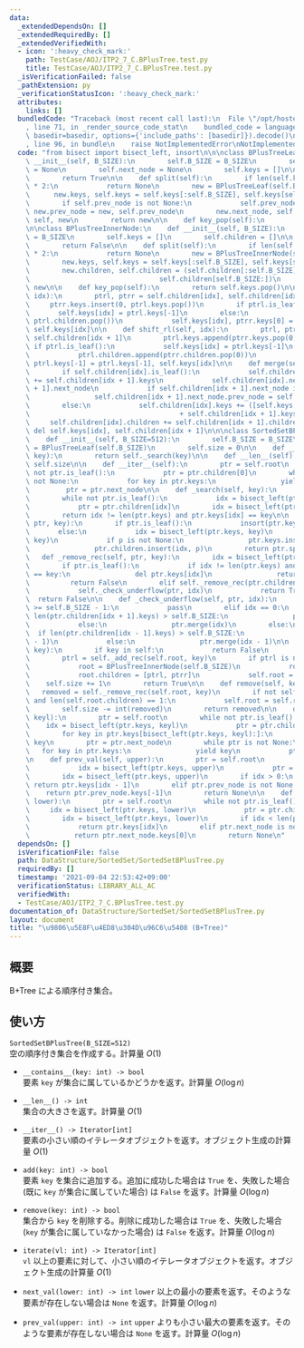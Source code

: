 ```yaml
---
data:
  _extendedDependsOn: []
  _extendedRequiredBy: []
  _extendedVerifiedWith:
  - icon: ':heavy_check_mark:'
    path: TestCase/AOJ/ITP2_7_C.BPlusTree.test.py
    title: TestCase/AOJ/ITP2_7_C.BPlusTree.test.py
  _isVerificationFailed: false
  _pathExtension: py
  _verificationStatusIcon: ':heavy_check_mark:'
  attributes:
    links: []
  bundledCode: "Traceback (most recent call last):\n  File \"/opt/hostedtoolcache/Python/3.9.6/x64/lib/python3.9/site-packages/onlinejudge_verify/documentation/build.py\"\
    , line 71, in _render_source_code_stat\n    bundled_code = language.bundle(stat.path,\
    \ basedir=basedir, options={'include_paths': [basedir]}).decode()\n  File \"/opt/hostedtoolcache/Python/3.9.6/x64/lib/python3.9/site-packages/onlinejudge_verify/languages/python.py\"\
    , line 96, in bundle\n    raise NotImplementedError\nNotImplementedError\n"
  code: "from bisect import bisect_left, insort\n\n\nclass BPlusTreeLeaf:\n    def\
    \ __init__(self, B_SIZE):\n        self.B_SIZE = B_SIZE\n        self.prev_node\
    \ = None\n        self.next_node = None\n        self.keys = []\n\n    def is_leaf(self):\n\
    \        return True\n\n    def split(self):\n        if len(self.keys) != self.B_SIZE\
    \ * 2:\n            return None\n        new = BPlusTreeLeaf(self.B_SIZE)\n  \
    \      new.keys, self.keys = self.keys[:self.B_SIZE], self.keys[self.B_SIZE:]\n\
    \        if self.prev_node is not None:\n            self.prev_node.next_node,\
    \ new.prev_node = new, self.prev_node\n        new.next_node, self.prev_node =\
    \ self, new\n        return new\n\n    def key_pop(self):\n        return self.keys[-1]\n\
    \n\nclass BPlusTreeInnerNode:\n    def __init__(self, B_SIZE):\n        self.B_SIZE\
    \ = B_SIZE\n        self.keys = []\n        self.children = []\n\n    def is_leaf(self):\n\
    \        return False\n\n    def split(self):\n        if len(self.keys) != self.B_SIZE\
    \ * 2:\n            return None\n        new = BPlusTreeInnerNode(self.B_SIZE)\n\
    \        new.keys, self.keys = self.keys[:self.B_SIZE], self.keys[self.B_SIZE:]\n\
    \        new.children, self.children = (self.children[:self.B_SIZE],\n       \
    \                                self.children[self.B_SIZE:])\n        return\
    \ new\n\n    def key_pop(self):\n        return self.keys.pop()\n\n    def shift_lr(self,\
    \ idx):\n        ptrl, ptrr = self.children[idx], self.children[idx + 1]\n   \
    \     ptrr.keys.insert(0, ptrl.keys.pop())\n        if ptrl.is_leaf():\n     \
    \       self.keys[idx] = ptrl.keys[-1]\n        else:\n            ptrr.children.insert(0,\
    \ ptrl.children.pop())\n            self.keys[idx], ptrr.keys[0] = ptrr.keys[0],\
    \ self.keys[idx]\n\n    def shift_rl(self, idx):\n        ptrl, ptrr = self.children[idx],\
    \ self.children[idx + 1]\n        ptrl.keys.append(ptrr.keys.pop(0))\n       \
    \ if ptrl.is_leaf():\n            self.keys[idx] = ptrl.keys[-1]\n        else:\n\
    \            ptrl.children.append(ptrr.children.pop(0))\n            self.keys[idx],\
    \ ptrl.keys[-1] = ptrl.keys[-1], self.keys[idx]\n\n    def merge(self, idx):\n\
    \        if self.children[idx].is_leaf():\n            self.children[idx].keys\
    \ += self.children[idx + 1].keys\n            self.children[idx].next_node = self.children[idx\
    \ + 1].next_node\n            if self.children[idx + 1].next_node is not None:\n\
    \                self.children[idx + 1].next_node.prev_node = self.children[idx]\n\
    \        else:\n            self.children[idx].keys += ([self.keys[idx]]\n   \
    \                                     + self.children[idx + 1].keys)\n       \
    \     self.children[idx].children += self.children[idx + 1].children\n       \
    \ del self.keys[idx], self.children[idx + 1]\n\n\nclass SortedSetBPlusTree:\n\
    \    def __init__(self, B_SIZE=512):\n        self.B_SIZE = B_SIZE\n        self.root\
    \ = BPlusTreeLeaf(self.B_SIZE)\n        self.size = 0\n\n    def __contains__(self,\
    \ key):\n        return self._search(key)\n\n    def __len__(self):\n        return\
    \ self.size\n\n    def __iter__(self):\n        ptr = self.root\n        while\
    \ not ptr.is_leaf():\n            ptr = ptr.children[0]\n        while ptr is\
    \ not None:\n            for key in ptr.keys:\n                yield key\n   \
    \         ptr = ptr.next_node\n\n    def _search(self, key):\n        ptr = self.root\n\
    \        while not ptr.is_leaf():\n            idx = bisect_left(ptr.keys, key)\n\
    \            ptr = ptr.children[idx]\n        idx = bisect_left(ptr.keys, key)\n\
    \        return idx != len(ptr.keys) and ptr.keys[idx] == key\n\n    def _add_rec(self,\
    \ ptr, key):\n        if ptr.is_leaf():\n            insort(ptr.keys, key)\n \
    \       else:\n            idx = bisect_left(ptr.keys, key)\n            p = self._add_rec(ptr.children[idx],\
    \ key)\n            if p is not None:\n                ptr.keys.insert(idx, p.key_pop())\n\
    \                ptr.children.insert(idx, p)\n        return ptr.split()\n\n \
    \   def _remove_rec(self, ptr, key):\n        idx = bisect_left(ptr.keys, key)\n\
    \        if ptr.is_leaf():\n            if idx != len(ptr.keys) and ptr.keys[idx]\
    \ == key:\n                del ptr.keys[idx]\n                return True\n  \
    \          return False\n        elif self._remove_rec(ptr.children[idx], key):\n\
    \            self._check_underflow(ptr, idx)\n            return True\n      \
    \  return False\n\n    def _check_underflow(self, ptr, idx):\n        if len(ptr.children[idx].keys)\
    \ >= self.B_SIZE - 1:\n            pass\n        elif idx == 0:\n            if\
    \ len(ptr.children[idx + 1].keys) > self.B_SIZE:\n                ptr.shift_rl(idx)\n\
    \            else:\n                ptr.merge(idx)\n        else:\n          \
    \  if len(ptr.children[idx - 1].keys) > self.B_SIZE:\n                ptr.shift_lr(idx\
    \ - 1)\n            else:\n                ptr.merge(idx - 1)\n\n    def add(self,\
    \ key):\n        if key in self:\n            return False\n        ptrr = self.root\n\
    \        ptrl = self._add_rec(self.root, key)\n        if ptrl is not None:\n\
    \            root = BPlusTreeInnerNode(self.B_SIZE)\n            root.keys = [ptrl.key_pop()]\n\
    \            root.children = [ptrl, ptrr]\n            self.root = root\n    \
    \    self.size += 1\n        return True\n\n    def remove(self, key):\n     \
    \   removed = self._remove_rec(self.root, key)\n        if not self.root.is_leaf()\
    \ and len(self.root.children) == 1:\n            self.root = self.root.children[0]\n\
    \        self.size -= int(removed)\n        return removed\n\n    def iterate(self,\
    \ keyl):\n        ptr = self.root\n        while not ptr.is_leaf():\n        \
    \    idx = bisect_left(ptr.keys, keyl)\n            ptr = ptr.children[idx]\n\
    \        for key in ptr.keys[bisect_left(ptr.keys, keyl):]:\n            yield\
    \ key\n        ptr = ptr.next_node\n        while ptr is not None:\n         \
    \   for key in ptr.keys:\n                yield key\n            ptr = ptr.next_node\n\
    \n    def prev_val(self, upper):\n        ptr = self.root\n        while not ptr.is_leaf():\n\
    \            idx = bisect_left(ptr.keys, upper)\n            ptr = ptr.children[idx]\n\
    \        idx = bisect_left(ptr.keys, upper)\n        if idx > 0:\n           \
    \ return ptr.keys[idx - 1]\n        elif ptr.prev_node is not None:\n        \
    \    return ptr.prev_node.keys[-1]\n        return None\n\n    def next_val(self,\
    \ lower):\n        ptr = self.root\n        while not ptr.is_leaf():\n       \
    \     idx = bisect_left(ptr.keys, lower)\n            ptr = ptr.children[idx]\n\
    \        idx = bisect_left(ptr.keys, lower)\n        if idx < len(ptr.keys):\n\
    \            return ptr.keys[idx]\n        elif ptr.next_node is not None:\n \
    \           return ptr.next_node.keys[0]\n        return None\n"
  dependsOn: []
  isVerificationFile: false
  path: DataStructure/SortedSet/SortedSetBPlusTree.py
  requiredBy: []
  timestamp: '2021-09-04 22:53:42+09:00'
  verificationStatus: LIBRARY_ALL_AC
  verifiedWith:
  - TestCase/AOJ/ITP2_7_C.BPlusTree.test.py
documentation_of: DataStructure/SortedSet/SortedSetBPlusTree.py
layout: document
title: "\u9806\u5E8F\u4ED8\u304D\u96C6\u5408 (B+Tree)"
---
```


## 概要
B+Tree による順序付き集合。

## 使い方
`SortedSetBPlusTree(B_SIZE=512)`  
空の順序付き集合を作成する。計算量 $O(1)$

- `__contains__(key: int) -> bool`  
要素 `key` が集合に属しているかどうかを返す。計算量 $O(\log n)$

- `__len__() -> int`  
集合の大きさを返す。計算量 $O(1)$

- `__iter__() -> Iterator[int]`  
要素の小さい順のイテレータオブジェクトを返す。オブジェクト生成の計算量 $O(1)$

- `add(key: int) -> bool`  
要素 `key` を集合に追加する。追加に成功した場合は `True` を、失敗した場合 (既に `key` が集合に属していた場合) は `False` を返す。計算量 $O(\log n)$

- `remove(key: int) -> bool`  
集合から `key` を削除する。削除に成功した場合は `True` を、失敗した場合 (`key` が集合に属していなかった場合) は `False` を返す。計算量 $O(\log n)$

- `iterate(vl: int) -> Iterator[int]`  
`vl` 以上の要素に対して、小さい順のイテレータオブジェクトを返す。オブジェクト生成の計算量 $O(1)$

- `next_val(lower: int) -> int`
`lower` 以上の最小の要素を返す。そのような要素が存在しない場合は `None` を返す。計算量 $O(\log n)$

- `prev_val(upper: int) -> int`
`upper` よりも小さい最大の要素を返す。そのような要素が存在しない場合は `None` を返す。計算量 $O(\log n)$
